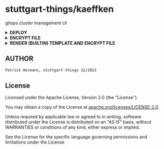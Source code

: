 # stuttgart-things/kaeffken
gitops cluster management cli

<details><summary><b>DEPLOY</b></summary>

```bash
kaeffken --name [CLUSTERNAME]
#kaeffken --name michigan --env labul
```

</details>

<details><summary><b>ENCRYPT FILE</b></summary>

```bash
cat <<EOF >> tests/secret.yaml
kind: Secret
apiVersion: v1
metadata:
  name: secret
data:
  password: wHat6ver
EOF
```

```bash
kaeffken encrypt \
--source tests/secret.yaml \
--output stdout
```

</details>

<details><summary><b>RENDER (BUILTIN) TEMPLATE AND ENCRYPT FILE</b></summary>

```bash
kaeffken encrypt \
--template k8s \
--values "password=mysecretvalue, username=admin" \
--output stdout
```

</details>

## AUTHOR

```bash
Patrick Hermann, stuttgart-things 12/2023
```

## License

Licensed under the Apache License, Version 2.0 (the "License").

You may obtain a copy of the License at [apache.org/licenses/LICENSE-2.0](http://www.apache.org/licenses/LICENSE-2.0).

Unless required by applicable law or agreed to in writing, software distributed under the License is distributed on an _"AS IS"_ basis, without WARRANTIES or conditions of any kind, either express or implied.

See the License for the specific language governing permissions and limitations under the License.
